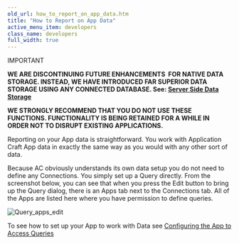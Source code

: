 ```yaml
---
old_url: how_to_report_on_app_data.htm
title: "How to Report on App Data"
active_menu_item: developers
class_name: developers
full_width: true
---
```



IMPORTANT

**WE ARE DISCONTINUING FUTURE ENHANCEMENTS  FOR NATIVE DATA STORAGE. INSTEAD, WE HAVE INTRODUCED FAR SUPERIOR DATA STORAGE USING ANY CONNECTED DATABASE. See: [Server Side Data Storage](/developers/documentation/product-guide/data-storage/server-side-data-storage/)**

**WE STRONGLY RECOMMEND THAT YOU DO NOT USE THESE FUNCTIONS. FUNCTIONALITY IS BEING RETAINED FOR A WHILE IN ORDER NOT TO DISRUPT EXISTING APPLICATIONS.**

Reporting on your App data is straightforward. You work with Application Craft App data in exactly the same way as you would with any other sort of data.

Because AC obviously understands its own data setup you do not need to define any Connections. You simply set up a Query directly. From the screenshot below, you can see that when you press the Edit button to bring up the Query dialog, there is an Apps tab next to the Connections tab. All of the Apps are listed here where you have permission to define queries.

![Query\_apps\_edit](/img/docs/query_apps_edit.zoom50.png)

To see how to set up your App to work with Data see [Configuring the App to Access Queries](/developers/documentation/product-guide/advanced-features/data-integration-reporting-dashboards/data-section-properties/configuring-the-app-to-access)

